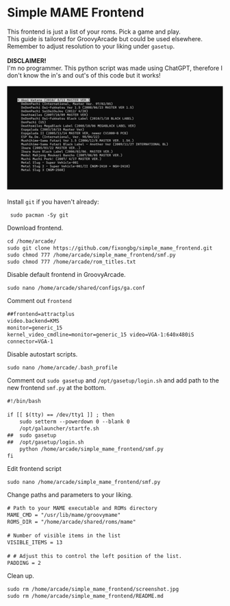 # Simple MAME Frontend
This frontend is just a list of your roms. Pick a game and play.
<br>
This guide is tailored for GroovyArcade but could be used elsewhere. Remember to adjust resolution to your liking under `gasetup`. 
<br>
<br>
**DISCLAIMER!**
<br>
I'm no programmer. This python script was made using ChatGPT, therefore I don't know the in's and out's of this code but it works!
<br>
<br>
![screenshot](screenshot.jpg) 
<br>
<br>
Install `git` if you haven't already:
```
 sudo pacman -Sy git
```
Download frontend.
```
cd /home/arcade/
sudo git clone https://github.com/fixongbg/simple_mame_frontend.git
sudo chmod 777 /home/arcade/simple_mame_frontend/smf.py
sudo chmod 777 /home/arcade/rom_titles.txt
```
Disable default frontend in GroovyArcade.
```
sudo nano /home/arcade/shared/configs/ga.conf
```
Comment out `frontend`
```
##frontend=attractplus
video.backend=KMS
monitor=generic_15
kernel_video_cmdline=monitor=generic_15 video=VGA-1:640x480iS
connector=VGA-1
```
Disable autostart scripts.
```
sudo nano /home/arcade/.bash_profile
```
Comment out `sudo gasetup` and `/opt/gasetup/login.sh` and add path to the new frontend `smf.py` at the bottom.
```
#!/bin/bash

if [[ $(tty) == /dev/tty1 ]] ; then
    sudo setterm --powerdown 0 --blank 0
    /opt/galauncher/startfe.sh
##  sudo gasetup
##  /opt/gasetup/login.sh
    python /home/arcade/simple_mame_frontend/smf.py
fi
```
Edit frontend script
```
sudo nano /home/arcade/simple_mame_frontend/smf.py
```
Change paths and parameters to your liking.
```
# Path to your MAME executable and ROMs directory
MAME_CMD = "/usr/lib/mame/groovymame"
ROMS_DIR = "/home/arcade/shared/roms/mame"

# Number of visible items in the list
VISIBLE_ITEMS = 13

# # Adjust this to control the left position of the list.
PADDING = 2
```
Clean up.
```
sudo rm /home/arcade/simple_mame_frontend/screenshot.jpg
sudo rm /home/arcade/simple_mame_frontend/README.md
```
